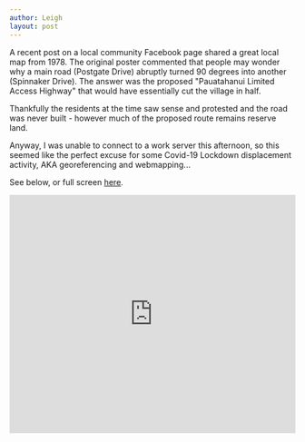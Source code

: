 ```yaml
---
author: Leigh
layout: post
---
```


A recent post on a local community Facebook page shared a great local map from 1978. The original poster commented that people may wonder why a main road (Postgate Drive) abruptly turned 90 degrees into another (Spinnaker Drive). The answer was the proposed "Pauatahanui Limited Access Highway" that would have essentially cut the village in half.

Thankfully the residents at the time saw sense and protested and the road was never built - however much of the proposed route remains reserve land.

Anyway, I was unable to connect to a work server this afternoon, so this seemed like the perfect excuse for some Covid-19 Lockdown displacement activity, AKA georeferencing and webmapping...

See below, or full screen <a href="https://whitby-1978.glitch.me/" target="_blank">here</a>.

<!-- Copy and Paste Me -->
<div class="glitch-embed-wrap" style="height: 420px; width: 100%;">
  <iframe
    src="https://glitch.com/embed/#!/embed/whitby-1978?path=index.html&previewSize=100"
    title="whitby-1978 on Glitch"
    allow="geolocation; microphone; camera; midi; vr; encrypted-media"
    style="height: 100%; width: 100%; border: 0;">
  </iframe>
</div>
